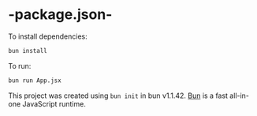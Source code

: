 # -package.json-

To install dependencies:

```bash
bun install
```

To run:

```bash
bun run App.jsx
```

This project was created using `bun init` in bun v1.1.42. [Bun](https://bun.sh) is a fast all-in-one JavaScript runtime.
